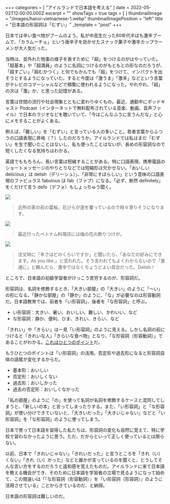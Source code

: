 +++
categories = [ "アイルランドで日本語を考える" ]
date = 2022-05-02T12:00:00.000Z
excerpt = ""
showTags = true
tags = [ ]
thumbnailImage = "/images/hanoi-vietnamese-1.webp"
thumbnailImagePosition = "left"
title = "日本語の形容詞は「むずい」"
_template = "post"
+++

日本では辛い食べ物がブームのよう。私が中高生だった80年代半ばも激辛ブームで、「カラムーチョ」という唐辛子を効かせたスナック菓子や激辛カップラーメンが大人気だった。

<!--more-->

当時は、並外れた物事の様子を表すために「超」をつけるのがはやっていた。「超基本」や「超満員」のように名詞につけるのがもともとの形なのだろうが、「超すごい」「超むかつく」と何でもかんでも「超」をつけて、インパクトを出そうとするようになっていた。すると今度は「激うま」「激辛」などという言葉がテレビのコマーシャルなどで頻繁に使われるようになった。やれやれ、「超」の次は「激」か、と思った記憶がある。

言葉は世間の流行や社会現象とともに変わりゆくもの。最近、通勤中にポッドキャスト Podcast（インターネットで無料配布されている音楽、動画、音声ファイル）で日本のラジオなどを聴いていて、「今はこんなふうに言うんだな」と心にメモすることがよくある。

例えば、「難しい」を「むずい」と言っている人の多いこと。若者言葉からふつうの口語表現に昇格（？）したのだろうか。アイルランドでは私はまだ「むずい」を生で聞いたことはないし、私も使ったことはないが、長めの形容詞なので短くしたくなる気持ちはわかる。

英語でももちろん、長い言葉は短縮することがある。特に口語表現、携帯電話のショートメッセージのやりとりなどでは短縮形は欠かせない。「おいしい delicious」は delish（デリーシュ）」、「非常にすばらしい」という意味の口語表現のファビュラス fabulous は fab（ファブ）になる。「必ず、断然 definitely」をくだけて言う defo（デフォ）もしょっちゅう聞く。

![](/images/cherryfield-sakura2022.webp)

> 近所の家の前の葉桜。花びらが道を覆っているので時々滑りそうになります。

![](/images/hanoi-vietnamese-2.webp)

> 最近行ったベトナム料理店には梅の花の飾りつけが。

![](/images/hanoi-vietnamese-1.webp)

> 注文時に「辛さはどのくらいですか」と聞いたら、「あなたの好みにできます。As you like.」と言われた。そう言われてもよくわからないので「普通に」と頼んだら、激辛ではなくちょうどよい具合だった。Delish！

ところで、日本語の初級学習者がけっこう苦労するのが、形容詞だ。

形容詞は、名詞を修飾するとき、「大きい部屋」の「大きい」のように「～い」の形になる。「静かな部屋」の「静か」のように、「な」が必要なのは形容動詞だ。日本語教育では、前者を「い形容詞」、後者を「な形容詞」と呼ぶ。

* い形容詞：大きい、暑い、おいしい、難しい、かわいい、など
* な形容詞：静か、便利、ひま、きれい、きらい、など

「きれい」や「きらい」は一見「い形容詞」のように見える。しかし名詞の前につけると「きれいな人」「きらいな食べ物」となり、「な形容詞（形容動詞）」であることがわかる。[これはひとつのポイント](https://www.riastra.com/2021/05/%E3%81%93%E3%81%93%E3%81%8C%E3%83%9D%E3%82%A4%E3%83%B3%E3%83%88%E3%81%A7%E3%81%99%E3%81%AE%E3%83%9D%E3%82%A4%E3%83%B3%E3%83%88/)だ。

もうひとつのポイントは「い形容詞」の活用。否定形や過去形になると形容詞自体の語尾が変化するからだ。

* 基本形：おいしい
* 否定形：おいしくない
* 過去形：おいしかった
* 過去の否定形：おいしくなかった

「私の部屋」のように「の」を使って名詞が名詞を修飾するケースと混同してしまうと、「新しいの本」と言ってしまったりする。また、「い形容詞」と「な形容詞」が使い分けできていないと、「大きいだった」「大きいじゃない」などと「い形容詞」を「な形容詞」のように使ってしまう。

日本で育って日本語を習得した私たちは、形容詞の変化も自然に覚えて、特に学校で習わなかったように思う。ただ、だからといって正しく使っているとは限らない。

以前、日本で「きれいじゃない」「きれいだった」と言うところを「きれ（い）くない」「きれ（い）かった」などと誰かが言っているのを聞くと、どうしてそんな言い方をするのだろうと違和感を覚えたものだ。アイルランドに来て日本語を教える機会ができ、そのために日本語を学習者の立場で見るようになって始めて、この間違いは「『な形容詞（形容動詞）』を『い形容詞（形容詞）』のように活用させている」ことからきているのだ、と納得。

日本語の形容詞は難しいのだ。

